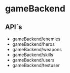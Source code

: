 # gameBackend

## API´s

- gameBackend/enemies
- gameBackend/heros
- gameBackend/weapons
- gameBackend/skills
- gameBackend/users
- gameBackend/testuser
